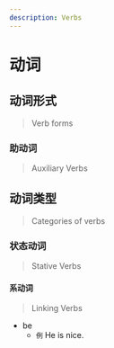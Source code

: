 ```yaml
---
description: Verbs
---
```


# 动词

## 动词形式

> Verb forms

### 助动词

> Auxiliary Verbs

## 动词类型

> Categories of verbs

### 状态动词

> Stative Verbs

#### 系动词

> Linking Verbs

- be
  - `例` He is nice.
